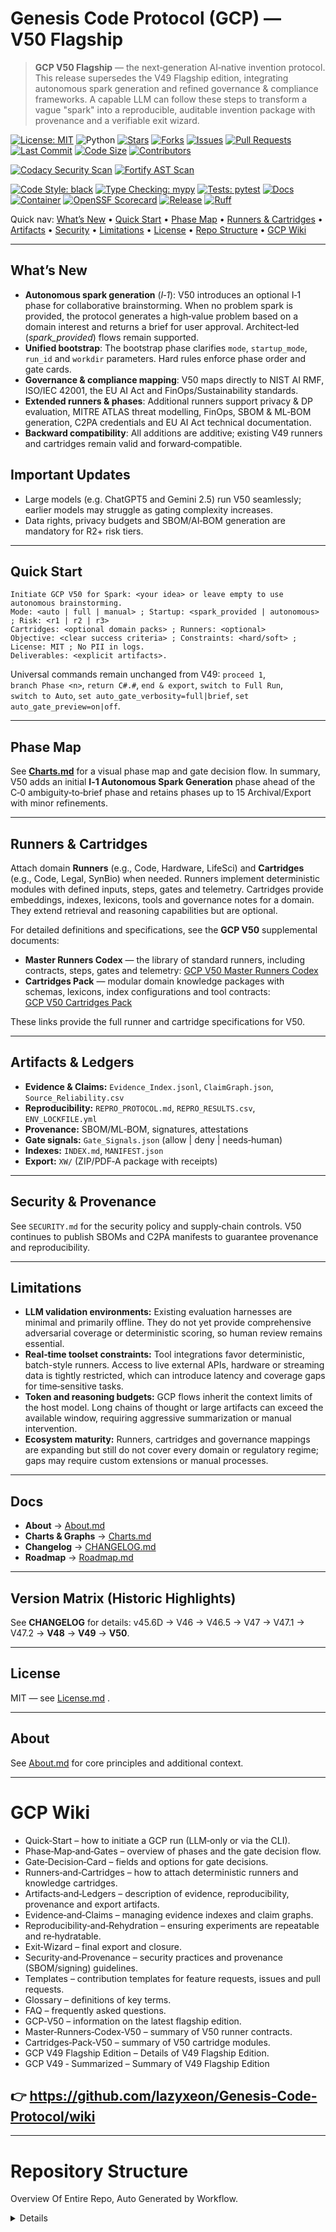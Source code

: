 # Genesis Code Protocol (GCP) — V50 Flagship

> **GCP V50 Flagship** — the next‑generation AI‑native invention protocol. This release supersedes the V49 Flagship edition, integrating autonomous spark generation and refined governance & compliance frameworks. A capable LLM can follow these steps to transform a vague "spark" into a reproducible, auditable invention package with provenance and a verifiable exit wizard.

<!-- PR Mentor badges -->
<!-- CORE BADGES -->
[![License: MIT](https://img.shields.io/badge/license-MIT-brightgreen)](LICENSE.md)
![Python](https://img.shields.io/badge/python-3.10%2B-blue)
[![Stars](https://img.shields.io/github/stars/lazyxeon/Genesis-Code-Protocol?style=flat)](https://github.com/lazyxeon/Genesis-Code-Protocol/stargazers)
[![Forks](https://img.shields.io/github/forks/lazyxeon/Genesis-Code-Protocol?style=flat)](https://github.com/lazyxeon/Genesis-Code-Protocol/network/members)
[![Issues](https://img.shields.io/github/issues/lazyxeon/Genesis-Code-Protocol)](https://github.com/lazyxeon/Genesis-Code-Protocol/issues)
[![Pull Requests](https://img.shields.io/github/issues-pr/lazyxeon/Genesis-Code-Protocol)](https://github.com/lazyxeon/Genesis-Code-Protocol/pulls)
[![Last Commit](https://img.shields.io/github/last-commit/lazyxeon/Genesis-Code-Protocol)](https://github.com/lazyxeon/Genesis-Code-Protocol/commits/main)
[![Code Size](https://img.shields.io/github/languages/code-size/lazyxeon/Genesis-Code-Protocol)](https://github.com/lazyxeon/Genesis-Code-Protocol)
[![Contributors](https://img.shields.io/github/contributors/lazyxeon/Genesis-Code-Protocol)](https://github.com/lazyxeon/Genesis-Code-Protocol/graphs/contributors)

<!-- CI / AUTOMATION BADGES -->
[![Codacy Security Scan](https://github.com/lazyxeon/Genesis-Code-Protocol/actions/workflows/codacy.yml/badge.svg)](https://github.com/lazyxeon/Genesis-Code-Protocol/actions/workflows/codacy.yml)
[![Fortify AST Scan](https://github.com/lazyxeon/Genesis-Code-Protocol/actions/workflows/fortify.yml/badge.svg)](https://github.com/lazyxeon/Genesis-Code-Protocol/actions/workflows/fortify.yml)

<!-- QUALITY / STYLE -->
[![Code Style: black](https://img.shields.io/badge/code%20style-black-000000.svg)](https://black.readthedocs.io/)
[![Type Checking: mypy](https://img.shields.io/badge/type%20checking-mypy-2A6DB2)](https://mypy.readthedocs.io/)
[![Tests: pytest](https://img.shields.io/badge/tests-pytest-0A9EDC)](https://docs.pytest.org/)
[![Docs](https://img.shields.io/badge/docs-mkdocs%20material-blue)](https://lazyxeon.github.io/Genesis-Code-Protocol/)
[![Container](https://img.shields.io/badge/ghcr-image-blue)](https://ghcr.io/lazyxeon/Genesis-Code-Protocol)
[![OpenSSF Scorecard](https://api.scorecard.dev/projects/github.com/lazyxeon/Genesis-Code-Protocol/badge)](https://scorecard.dev/viewer/?uri=github.com/lazyxeon/Genesis-Code-Protocol)
[![Release](https://img.shields.io/github/v/release/lazyxeon/Genesis-Code-Protocol)](https://github.com/lazyxeon/Genesis-Code-Protocol/releases/latest)
[![Ruff](https://img.shields.io/badge/Ruff-linting-blue)](https://docs.astral.sh/ruff/)

Quick nav: [What’s New](#whats-new) • [Quick Start](#quick-start) • [Phase Map](#phase-map) • [Runners & Cartridges](#runners--cartridges) • [Artifacts](#artifacts--ledgers) • [Security](#security--provenance) • [Limitations](#limitations) • [License](#license) • [Repo Structure](#Repository-Structure) •  [GCP Wiki](#GCP-Wiki)

---

## What’s New

- **Autonomous spark generation** (*I‑1*): V50 introduces an optional I‑1 phase for collaborative brainstorming. When no problem spark is provided, the protocol generates a high‑value problem based on a domain interest and returns a brief for user approval. Architect‑led (*spark_provided*) flows remain supported.
- **Unified bootstrap**: The bootstrap phase clarifies `mode`, `startup_mode`, `run_id` and `workdir` parameters. Hard rules enforce phase order and gate cards.
- **Governance & compliance mapping**: V50 maps directly to NIST AI RMF, ISO/IEC 42001, the EU AI Act and FinOps/Sustainability standards.
- **Extended runners & phases**: Additional runners support privacy & DP evaluation, MITRE ATLAS threat modelling, FinOps, SBOM & ML‑BOM generation, C2PA credentials and EU AI Act technical documentation.
- **Backward compatibility**: All additions are additive; existing V49 runners and cartridges remain valid and forward‑compatible.

## Important Updates

- Large models (e.g. ChatGPT5 and Gemini 2.5) run V50 seamlessly; earlier models may struggle as gating complexity increases.
- Data rights, privacy budgets and SBOM/AI‑BOM generation are mandatory for R2+ risk tiers.

---

## Quick Start

```
Initiate GCP V50 for Spark: <your idea> or leave empty to use autonomous brainstorming.
Mode: <auto | full | manual> ; Startup: <spark_provided | autonomous> ; Risk: <r1 | r2 | r3>
Cartridges: <optional domain packs> ; Runners: <optional>
Objective: <clear success criteria> ; Constraints: <hard/soft> ; License: MIT ; No PII in logs.
Deliverables: <explicit artifacts>.
```

Universal commands remain unchanged from V49: `proceed 1`, `branch Phase <n>`, `return C#.#`, `end & export`, `switch to Full Run`, `switch to Auto`, `set auto_gate_verbosity=full|brief`, `set auto_gate_preview=on|off`.

---

## Phase Map

See **[Charts.md](./Charts.md)** for a visual phase map and gate decision flow. In summary, V50 adds an initial **I‑1 Autonomous Spark Generation** phase ahead of the C‑0 ambiguity‑to‑brief phase and retains phases up to 15 Archival/Export with minor refinements.

---

## Runners & Cartridges

Attach domain **Runners** (e.g., Code, Hardware, LifeSci) and **Cartridges** (e.g., Code, Legal, SynBio) when needed. Runners implement deterministic modules with defined inputs, steps, gates and telemetry. Cartridges provide embeddings, indexes, lexicons, tools and governance notes for a domain. They extend retrieval and reasoning capabilities but are optional.

For detailed definitions and specifications, see the **GCP V50** supplemental documents:

- **Master Runners Codex** — the library of standard runners, including contracts, steps, gates and telemetry: [GCP V50 Master Runners Codex](GCP%20Runners/GCP%20V50%20Supplemental%20Docs/GCP%20V50%20Master%20Runners%20Codex.md)
- **Cartridges Pack** — modular domain knowledge packages with schemas, lexicons, index configurations and tool contracts: [GCP V50 Cartridges Pack](GCP%20Runners/GCP%20V50%20Supplemental%20Docs/GCP%20V50%20Cartridges%20Pack.md)

These links provide the full runner and cartridge specifications for V50.

---

## Artifacts & Ledgers

- **Evidence & Claims:** `Evidence_Index.jsonl`, `ClaimGraph.json`, `Source_Reliability.csv`
- **Reproducibility:** `REPRO_PROTOCOL.md`, `REPRO_RESULTS.csv`, `ENV_LOCKFILE.yml`
- **Provenance:** SBOM/ML‑BOM, signatures, attestations
- **Gate signals:** `Gate_Signals.json` (allow | deny | needs‑human)
- **Indexes:** `INDEX.md`, `MANIFEST.json`
- **Export:** `XW/` (ZIP/PDF‑A package with receipts)

---

## Security & Provenance

See `SECURITY.md` for the security policy and supply‑chain controls. V50 continues to publish SBOMs and C2PA manifests to guarantee provenance and reproducibility.

---

## Limitations

- **LLM validation environments:** Existing evaluation harnesses are minimal and primarily offline. They do not yet provide comprehensive adversarial coverage or deterministic scoring, so human review remains essential.
- **Real‑time toolset constraints:** Tool integrations favor deterministic, batch-style runners. Access to live external APIs, hardware or streaming data is tightly restricted, which can introduce latency and coverage gaps for time‑sensitive tasks.
- **Token and reasoning budgets:** GCP flows inherit the context limits of the host model. Long chains of thought or large artifacts can exceed the available window, requiring aggressive summarization or manual intervention.
- **Ecosystem maturity:** Runners, cartridges and governance mappings are expanding but still do not cover every domain or regulatory regime; gaps may require custom extensions or manual processes.

---

## Docs

- **About** → [About.md](./About.md)  
- **Charts & Graphs** → [Charts.md](./Charts.md)  
- **Changelog** → [CHANGELOG.md](./CHANGELOG.md)
- **Roadmap** → [Roadmap.md](./Roadmap.md)

---

## Version Matrix (Historic Highlights)

See **CHANGELOG** for details: v45.6D → V46 → V46.5 → V47 → V47.1 → V47.2 → **V48** → **V49** → **V50**.

---

## License

MIT — see [License.md](./LICENSE.md) .

---

## About

See [About.md](./About.md) for core principles and additional context.

---

#  **GCP Wiki**

- Quick‑Start – how to initiate a GCP run (LLM‑only or via the CLI).
- Phase‑Map‑and‑Gates – overview of phases and the gate decision flow.
- Gate‑Decision‑Card – fields and options for gate decisions.
- Runners‑and‑Cartridges – how to attach deterministic runners and knowledge cartridges.
- Artifacts‑and‑Ledgers – description of evidence, reproducibility, provenance and export artifacts.
- Evidence‑and‑Claims – managing evidence indexes and claim graphs.
- Reproducibility‑and‑Rehydration – ensuring experiments are repeatable and re‑hydratable.
- Exit‑Wizard – final export and closure.
- Security‑and‑Provenance – security practices and provenance (SBOM/signing) guidelines.
- Templates – contribution templates for feature requests, issues and pull requests.
- Glossary – definitions of key terms.
- FAQ – frequently asked questions.
- GCP‑V50 – information on the latest flagship edition.
- Master‑Runners‑Codex‑V50 – summary of V50 runner contracts.
- Cartridges‑Pack‑V50 – summary of V50 cartridge modules.
- GCP V49 Flagship Edition – Details of V49 Flagship Edition.
- GCP V49 ‐ Summarized – Summary of V49 Flagship Edition

## **👉 https://github.com/lazyxeon/Genesis-Code-Protocol/wiki**

---

# **Repository Structure**

Overview Of Entire Repo, Auto Generated by Workflow.
 
<details><!-- BEGIN:REPO_STRUCTURE -->
```
├── .devcontainer/
│   └── devcontainer.json
├── .dockerignore
├── .flake8
├── .gitattributes
├── .gitignore
├── .markdownlint.yml
├── .markdownlintignore
├── .pre-commit-config.yaml
├── About.md
├── CHANGELOG.md
├── CITATION.cff
├── Charts.md
├── Code of Conduct.md
├── Contributing.md
├── Dockerfile
├── Documents/
│   ├── A Documents Readme.md
│   ├── AI ChatGPT Critical Analysis Flagship GCP V49.md
│   ├── AI ChatGPT Critical Analysis GCP V45.6D.md
│   ├── AI ChatGPT Critical Analysis GCP V46.md
│   ├── AI ChatGPT Critical Analysis V47 Full Run EV issue.md
│   ├── AI Claude Critical Analysis Flagship GCP V49.md
│   ├── AI Claude Critical Analysis GCP V45.6d.md
│   ├── AI Claude Critical Analysis GCP V46.md
│   ├── AI Claude Critical Analysis V47 full run EV issue.md
│   ├── AI Grok Critical Analysis Flagship GCPV49.md
│   ├── AI Grok Critical Analysis GCP V45.6D.md
│   ├── AI Grok Critical Analysis GCP V46 .md
│   ├── AI Grok Critical Analysis V47 Full Run EV issue.md
│   ├── Feature Requests.md
│   ├── Issue Template.md
│   ├── Operations Manual.md
│   ├── Pull Request Template.md
│   ├── Requirements.md
│   ├── Security.md
│   ├── Theoretical Soundness Analysis.md
│   ├── index.md
│   ├── releases.md
│   └── security_report.md
├── EXIT_WIZARD.txt
├── GCP Current Version(V50 Flagship Edition).md
├── GCP Runners/
│   ├── A V49.0 Master Runners Codex: Flagship Edition.md
│   ├── Agriculture & Environmental MVR Runner.md
│   ├── Archaeology_History Runner.md
│   ├── Code Runner.md
│   ├── Culinary Cartridge.md
│   ├── Cybersecurity Runner.md
│   ├── Deep Sea Runner.md
│   ├── Education Runner.md
│   ├── Energy_Power Runner.md
│   ├── Entertainment Cartridge.md
│   ├── Exotics Runner.md
│   ├── Finance & FinTech Runner.md
│   ├── GCP V50 Supplemental Docs/
│   │   ├── GCP V50 Cartridges Pack.md
│   │   └── GCP V50 Master Runners Codex.md
│   ├── Humanitarian_Disaster Relief Cartridge.md
│   ├── Industrial & Utilities OT Runner.md
│   ├── Infrastructure Runner.md
│   ├── Legal Cartridge.md
│   ├── Life Sciences Runner.md
│   ├── Physical Runner.md
│   ├── Political Systems Runner.md
│   ├── Public Programs_Policy Runner.md
│   ├── Spaceflight_Aerospace Runner.md
│   ├── Sports_Athletics Cartridge.md
│   └── Theology Runner.md
├── GCP-All-Variants/
│   ├── Changelog.md
│   ├── Changelog_P2.md
│   ├── V09.md
│   ├── V11.md
│   ├── V20.md
│   ├── V22.md
│   ├── V23.md
│   ├── V30.md
│   ├── V34.md
│   ├── V35.md
│   ├── V36.md
│   ├── V40.md
│   ├── V41.md
│   ├── V42.md
│   ├── V43.0.md
│   ├── V43.6.md
│   ├── V43.7.md
│   ├── V44.1.md
│   ├── V44.7.md
│   ├── V44.8.md
│   ├── V44.9b.md
│   ├── V44.9d.md
│   ├── V45.0.md
│   ├── V45.1.md
│   ├── V45.2.md
│   ├── V45.3.md
│   ├── V45.4A.md
│   ├── V45.5.md
│   ├── V45.6.md
│   ├── V46.0.md
│   ├── V46.5.md
│   ├── V47.0.md
│   ├── V47.1.md
│   ├── V47.2.md
│   ├── V48.0.md
│   ├── V49.0.md
│   ├── V49.1 Flagship Edition.md
│   └── V50.md
├── LICENSE.md
├── Makefile
├── Notebooks/
│   ├── A Notebook Readme.md
│   ├── Adaptive QoS Allocator.ipynb
│   ├── Alloy Perceptual Loss.py
│   ├── Alloyscript.py
│   ├── Audio Processing.md
│   ├── Duality Unzipped Ouput/
│   │   ├── BENCHMARK_LEDGER.md
│   │   ├── DECISION_LEDGER.md
│   │   ├── ENV_LOCKFILE.yml
│   │   ├── Makefile
│   │   ├── README.md
│   │   ├── S49_6_Param_Sweep.csv
│   │   ├── S49_extended_details (1).csv
│   │   ├── S49_extended_summary (1).csv
│   │   ├── __init__.py
│   │   ├── adaptive_controller.py
│   │   ├── api_server.py
│   │   ├── dataplane.py
│   │   ├── default_policy.yml
│   │   ├── duality-agent.service
│   │   ├── flow_classifier.py
│   │   ├── main.py
│   │   ├── masque_placeholder.py
│   │   ├── openapi.yaml
│   │   ├── policy.py
│   │   ├── requirements.txt
│   │   ├── setup_duality.sh
│   │   ├── sim_duality.py
│   │   └── sqm_duality.conf
│   ├── Full Runs/
│   │   ├── A FR Readme.md
│   │   ├── Flagship Full Runs/
│   │   ├── GCP V50 Full Runs/
│   │   ├── High Speed Internet Issue V49 Full Run.md
│   │   ├── Known EV issue Full Run, GCPv47.md
│   │   ├── Latch Full run.md
│   │   ├── Quantum Mechanics Full Run.md
│   │   ├── Solar Energy Full Run.md
│   │   └── V48 Full Run.md
│   ├── JACCO.ipynb
│   ├── Latch LCH.md
│   ├── MOSAIC.ipynb
│   └── Modulift Unzipped Output/
│       ├── CMakeLists.txt
│       ├── README_MODULIFT_v0.1.md
│       ├── REFERENCES.md
│       ├── S48_-0.5A_CK_Drift.md
│       ├── S48_-0.8_TRIZ_Contradictions.md
│       ├── S48_-1_WorthIt_Report.md
│       ├── S48_10.0_Simplicity_Audit.md
│       ├── S48_10.5_Optimization_Ledger.md
│       ├── S48_1_Context_Dossier.md
│       ├── S48_2_Influence_Matrix.md
│       ├── S48_3_Design_Envelope.md
│       ├── S48_4_BranchTree.md
│       ├── S48_5_Architecture_Blueprint.md
│       ├── S48_6_FunctionalPlan.md
│       ├── S48_8.9_RedTeam_Findings.md
│       ├── S48_9_Validation_Template.md
│       ├── bench_build.ps1
│       ├── bench_build.sh
│       ├── enable-named-modules.cmake
│       ├── headers.cmake
│       ├── hu-clang-gcc.cmake
│       ├── hu-msvc.cmake
│       ├── lib.cpp
│       ├── main.cpp
│       ├── math.hpp
│       ├── modulift-bench.yml
│       ├── modulift_explain.py
│       ├── modulift_explain_rules.json
│       └── util.hpp
├── README.md
├── Roadmap.md
├── SECURITY.md
├── Table Of Contents.md
├── cli_bundle/
│   ├── Readme.md
│   ├── __init__.py
│   ├── audit_utils.py
│   ├── full_run.py
│   ├── gcp_cli.py
│   ├── phase1.py
│   ├── phase6_7.py
│   ├── prompt_utils.py
│   └── requirements.txt
├── cost_model.md
├── docker/
│   ├── .dockerignore
│   ├── Dockerfile
│   └── requirements.txt
├── docs/
│   ├── RELEASE_WORKFLOW.md
│   ├── ci-workflow-diagnoser-runbook.md
│   ├── dependency-review-workflow.md
│   ├── index.md
│   ├── roadmap.md
│   └── runbook.md
├── governance.yaml
├── integration_contract.md
├── lyra-exit-bundle-copilot_fix-758ae197-d795-408f-85a1-53473753ed1e.zip
├── mkdocs.yml
├── observability.yaml
├── pyproject.toml
├── pytest.ini
├── requirements-dev.txt
├── requirements.txt
├── scripts/
│   ├── __init__.py
│   ├── fix_md_spacing.py
│   ├── generate_changelog.py
│   ├── generate_repo_toc.py
│   ├── generate_sbom.py
│   ├── make_exit_bundle.sh
│   ├── update_repo_structure.py
│   ├── validate_dependencies.py
│   └── validate_workflows.py
├── security.md
├── setup.py
├── src/
│   ├── __init__.py
│   ├── automerge.py
│   ├── codacy.py
│   ├── config.py
│   ├── errors.py
│   ├── ethicalcheck.py
│   ├── fortify.py
│   ├── fuzz.py
│   ├── ingest.py
│   ├── logging_utils.py
│   ├── main.py
│   ├── matrix_ci/
│   │   ├── __init__.py
│   │   └── pipeline.py
│   ├── remediate.py
│   ├── report.py
│   ├── rollback.py
│   ├── scan.py
│   └── utils.py
├── tests/
│   ├── automerge_skip_test.py
│   ├── conftest.py
│   ├── contract_test.py
│   ├── e2e_smoke_test.py
│   ├── ethicalcheck_test.py
│   ├── perf_test.py
│   ├── rollback_test.py
│   ├── security_test.py
│   ├── spec_validation_test.py
│   ├── test_release_bundle.py
│   └── test_release_workflows.py
├── tools/
│   └── audit-workflows.sh
└── workflow_manifest.json
```
<!-- END:REPO_STRUCTURE --></details>
